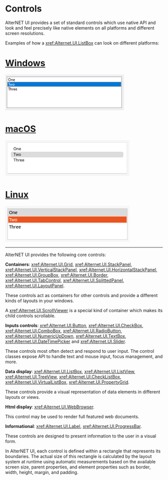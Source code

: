 # Controls

AlterNET UI provides a set of standard controls which use native API and look and feel precisely like native elements on all platforms and different screen resolutions.

Examples of how a <xref:Alternet.UI.ListBox> can look on different platforms:

# [Windows](#tab/screenshot-windows)
![ListBox on Windows](../apidoc/images/listbox-windows.png)
# [macOS](#tab/screenshot-macos)
![ListBox on macOS](../apidoc/images/listbox-macos.png)
# [Linux](#tab/screenshot-linux)
![ListBox on Linux](../apidoc/images/listbox-linux.png)
***

AlterNET UI provides the following core controls:

**Containers**: <xref:Alternet.UI.Grid>, <xref:Alternet.UI.StackPanel>, <xref:Alternet.UI.VerticalStackPanel>, 
<xref:Alternet.UI.HorizontalStackPanel>, <xref:Alternet.UI.GroupBox>, <xref:Alternet.UI.Border>, 
<xref:Alternet.UI.TabControl>, <xref:Alternet.UI.SplittedPanel>, <xref:Alternet.UI.LayoutPanel>.

These controls act as containers for other controls and provide a different kinds of layouts in your windows.

A <xref:Alternet.UI.ScrollViewer> is a special kind of container which makes its child controls scrollable. 

**Inputs controls**: <xref:Alternet.UI.Button>, <xref:Alternet.UI.CheckBox>, <xref:Alternet.UI.ComboBox>, 
<xref:Alternet.UI.RadioButton>,
<xref:Alternet.UI.NumericUpDown>, <xref:Alternet.UI.TextBox>, <xref:Alternet.UI.DateTimePicker> and 
<xref:Alternet.UI.Slider>.

These controls most often detect and respond to user input. The control classes expose API to handle text and mouse input, focus management, and more.

**Data display**: <xref:Alternet.UI.ListBox>, <xref:Alternet.UI.ListView>, <xref:Alternet.UI.TreeView>, 
<xref:Alternet.UI.CheckListBox>, <xref:Alternet.UI.VirtualListBox>, <xref:Alternet.UI.PropertyGrid>.

These controls provide a visual representation of data elements in different layouts or views.

**Html display**: <xref:Alternet.UI.WebBrowser>.

This control may be used to render full featured web documents.

**Informational**: <xref:Alternet.UI.Label>, <xref:Alternet.UI.ProgressBar>.

These controls are designed to present information to the user in a visual form.

In AlterNET UI, each control is defined within a rectangle that represents its boundaries. The actual size of this rectangle is calculated by the
layout system at runtime using automatic measurements based on the available screen size, parent properties, and element properties such as border,
width, height, margin, and padding.